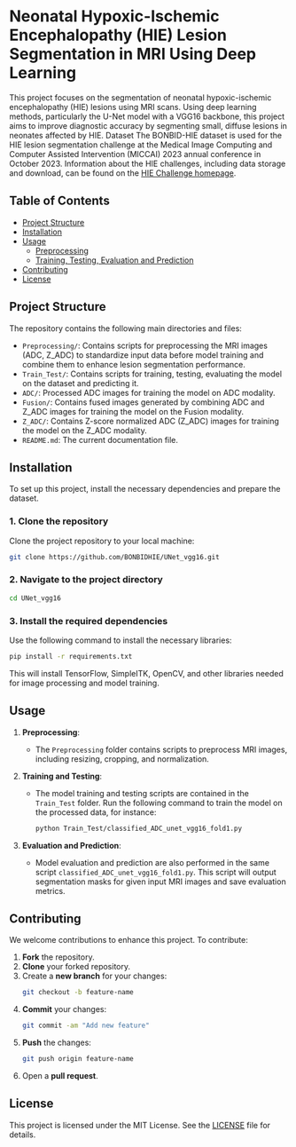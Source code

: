 # Neonatal Hypoxic-Ischemic Encephalopathy (HIE) Lesion Segmentation in MRI Using Deep Learning

This project focuses on the segmentation of neonatal hypoxic-ischemic encephalopathy (HIE) lesions using MRI scans. Using deep learning methods, particularly the U-Net model with a VGG16 backbone, this project aims to improve diagnostic accuracy by segmenting small, diffuse lesions in neonates affected by HIE.  Dataset The BONBID-HIE dataset is used for the HIE lesion segmentation challenge at the Medical Image Computing and Computer Assisted Intervention (MICCAI) 2023 annual conference in October 2023. Information about the HIE challenges, including data storage and download, can be found on the [HIE Challenge homepage](https://hiechallenge.github.io/).


## Table of Contents

- [Project Structure](#project-structure)
- [Installation](#installation)
- [Usage](#usage)
  - [Preprocessing](#preprocessing)
  - [Training, Testing, Evaluation and Prediction](#training-testing-evaluation-and-prediction)
- [Contributing](#contributing)
- [License](#license)

## Project Structure

The repository contains the following main directories and files:

- `Preprocessing/`: Contains scripts for preprocessing the MRI images (ADC, Z_ADC) to standardize input data before model training and combine them to enhance lesion segmentation performance.
- `Train_Test/`: Contains scripts for training, testing, evaluating the model on the dataset and predicting it.
- `ADC/`: Processed ADC images for training the model on ADC modality.
- `Fusion/`: Contains fused images generated by combining ADC and Z_ADC images for training the model on the Fusion modality.
- `Z_ADC/`: Contains Z-score normalized ADC (Z_ADC) images for training the model on the Z_ADC modality.
- `README.md`: The current documentation file.

## Installation

To set up this project, install the necessary dependencies and prepare the dataset.

### 1. Clone the repository
Clone the project repository to your local machine:

```bash
git clone https://github.com/BONBIDHIE/UNet_vgg16.git
```

### 2. Navigate to the project directory
```bash
cd UNet_vgg16
```

### 3. Install the required dependencies
Use the following command to install the necessary libraries:

```bash
pip install -r requirements.txt
```

This will install TensorFlow, SimpleITK, OpenCV, and other libraries needed for image processing and model training.

## Usage

1. **Preprocessing**:
   - The `Preprocessing` folder contains scripts to preprocess MRI images, including resizing, cropping, and normalization.

2. **Training and Testing**:
   - The model training and testing scripts are contained in the `Train_Test` folder. Run the following command to train the model on the processed data, for instance:
   
     ```bash
     python Train_Test/classified_ADC_unet_vgg16_fold1.py
     ```

3. **Evaluation and Prediction**:
   - Model evaluation and prediction are also performed in the same script `classified_ADC_unet_vgg16_fold1.py`. This script will output segmentation masks for given input MRI images and save evaluation metrics.


## Contributing

We welcome contributions to enhance this project. To contribute:

1. **Fork** the repository.
2. **Clone** your forked repository.
3. Create a **new branch** for your changes:
   ```bash
   git checkout -b feature-name
   ```
4. **Commit** your changes:
   ```bash
   git commit -am "Add new feature"
   ```
5. **Push** the changes:
   ```bash
   git push origin feature-name
   ```
6. Open a **pull request**.

## License

This project is licensed under the MIT License. See the [LICENSE](LICENSE) file for details.


